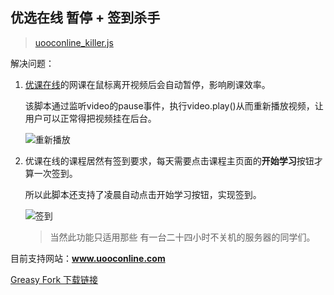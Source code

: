 ## 优选在线 暂停 + 签到杀手

> [uooconline_killer.js](https://github.com/wuuconix/scripts/blob/main/uooconline_killer/uooconline_killer.js)

解决问题：

1. [优课在线](http://www.uooconline.com/)的网课在鼠标离开视频后会自动暂停，影响刷课效率。

    该脚本通过监听video的pause事件，执行video.play()从而重新播放视频，让用户可以正常得把视频挂在后台。

    ![重新播放](https://tvax3.sinaimg.cn/large/007YVyKcly1h1xeiy7vj2j31k50r215k.jpg)

2. 优课在线的课程居然有签到要求，每天需要点击课程主页面的**开始学习**按钮才算一次签到。

    所以此脚本还支持了凌晨自动点击开始学习按钮，实现签到。

    ![签到](https://tva4.sinaimg.cn/large/007YVyKcly1h25mtfkcbfj30n308j0w8.jpg)

    > 当然此功能只适用那些 有一台二十四小时不关机的服务器的同学们。

目前支持网站：**www.uooconline.com**

[Greasy Fork 下载链接](https://greasyfork.org/zh-CN/scripts/444490-uooconline-killer-js)

